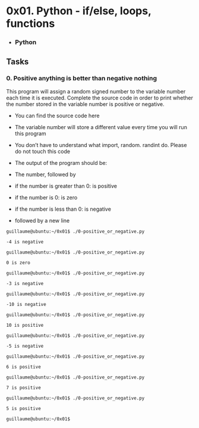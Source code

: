 # 0x01. Python - if/else, loops, functions

* ### Python

## Tasks

<h3> 0. Positive anything is better than negative nothing </h3>

</p>This program will assign a random signed number to the variable number each time it is executed. Complete the source code in order to print whether the number stored in the variable number is positive or negative.



* You can find the source code here

* The variable number will store a different value every time you will run this program

* You don’t have to understand what import, random. randint do. Please do not touch this code

* The output of the program should be:

* The number, followed by

* if the number is greater than 0: is positive

* if the number is 0: is zero

* if the number is less than 0: is negative

* followed by a new line
</p>

```
guillaume@ubuntu:~/0x01$ ./0-positive_or_negative.py 

-4 is negative

guillaume@ubuntu:~/0x01$ ./0-positive_or_negative.py 

0 is zero

guillaume@ubuntu:~/0x01$ ./0-positive_or_negative.py 

-3 is negative

guillaume@ubuntu:~/0x01$ ./0-positive_or_negative.py 

-10 is negative

guillaume@ubuntu:~/0x01$ ./0-positive_or_negative.py 

10 is positive

guillaume@ubuntu:~/0x01$ ./0-positive_or_negative.py 

-5 is negative

guillaume@ubuntu:~/0x01$ ./0-positive_or_negative.py 

6 is positive

guillaume@ubuntu:~/0x01$ ./0-positive_or_negative.py 

7 is positive

guillaume@ubuntu:~/0x01$ ./0-positive_or_negative.py 

5 is positive

guillaume@ubuntu:~/0x01$ 
```
